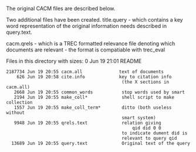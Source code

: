 
The original CACM files are described below. 

Two additional files have been created.
title.query - which contains a key word representation of the original information
needs described in query.text. 

cacm.qrels - which is a TREC formatted relevance file denoting which documents
are relevant - the format is compatiable with trec_eval



Files in this directory with sizes:
          0 Jun 19 21:01 README

    2187734 Jun 19 20:55 cacm.all              text of documents
        626 Jun 19 20:58 cite.info             key to citation info
                                                (the X sections in cacm.all)
       2668 Jun 19 20:55 common_words           stop words used by smart
       2194 Jun 19 20:55 make_coll*             shell script to make collection
       1557 Jun 19 20:55 make_coll_term*        ditto (both useless without
                                                smart system)
       9948 Jun 19 20:55 qrels.text             relation giving
                                                    qid did 0 0
                                                to indicate dument did is
                                                relevant to query qid
      13689 Jun 19 20:55 query.text             Original text of the query
